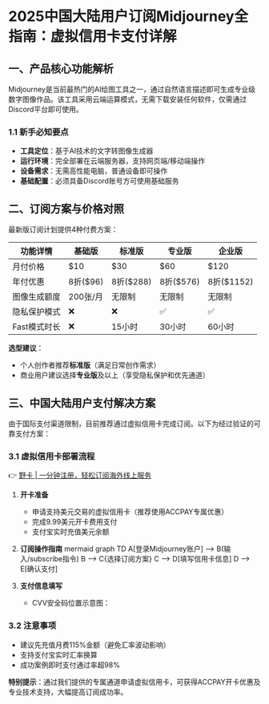 # 2025中国大陆用户订阅Midjourney全指南：虚拟信用卡支付详解

## 一、产品核心功能解析
Midjourney是当前最热门的AI绘图工具之一，通过自然语言描述即可生成专业级数字图像作品。该工具采用云端运算模式，无需下载安装任何软件，仅需通过Discord平台即可使用。

### 1.1 新手必知要点
- **工具定位**：基于AI技术的文字转图像生成器
- **运行环境**：完全部署在云端服务器，支持网页端/移动端操作
- **设备需求**：无需高性能电脑，普通设备即可操作
- **基础配置**：必须具备Discord账号方可使用基础服务

## 二、订阅方案与价格对照
最新版订阅计划提供4种付费方案：

| 功能详情        | 基础版      | 标准版      | 专业版      | 企业版      |
|----------------|------------|------------|------------|------------|
| 月付价格        | $10        | $30        | $60        | $120       |
| 年付优惠        | 8折($96)   | 8折($288)  | 8折($576)  | 8折($1152) |
| 图像生成额度    | 200张/月   | 无限制     | 无限制     | 无限制     |
| 隐私保护模式    | ❌          | ❌          | ✅          | ✅          |
| Fast模式时长    | ❌          | 15小时     | 30小时     | 60小时     |

**选型建议**：
- 个人创作者推荐**标准版**（满足日常创作需求）
- 商业用户建议选择**专业版**及以上（享受隐私保护和优先通道）

## 三、中国大陆用户支付解决方案
由于国际支付渠道限制，目前推荐通过虚拟信用卡完成订阅。以下为经过验证的可靠支付方案：

### 3.1 虚拟信用卡部署流程
👉 [野卡 | 一分钟注册，轻松订阅海外线上服务](https://bbtdd.com/yeka)

1. **开卡准备**
   - 申请支持美元交易的虚拟信用卡（推荐使用ACCPAY专属优惠）
   - 完成9.99美元开卡费用支付
   - 支付宝实时充值美元余额

2. **订阅操作指南**
    mermaid
    graph TD
    A[登录Midjourney账户] --> B(输入/subscribe指令)
    B --> C{选择订阅方案}
    C --> D[填写信用卡信息]
    D --> E[确认支付]
    

3. **支付信息填写**
   - CVV安全码位置示意图：
   

### 3.2 注意事项
- 建议先充值月费115%金额（避免汇率波动影响）
- 支持支付宝实时汇率换算
- 成功案例即时支付通过率超98%

**特别提示**：通过我们提供的专属通道申请虚拟信用卡，可获得ACCPAY开卡优惠及专业技术支持，大幅提高订阅成功率。